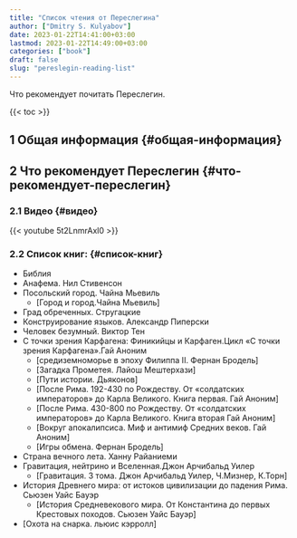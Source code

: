 ```yaml
---
title: "Список чтения от Переслегина"
author: ["Dmitry S. Kulyabov"]
date: 2023-01-22T14:41:00+03:00
lastmod: 2023-01-22T14:49:00+03:00
categories: ["book"]
draft: false
slug: "pereslegin-reading-list"
---
```


Что рекомендует почитать Переслегин.

<!--more-->

{{< toc >}}


## <span class="section-num">1</span> Общая информация {#общая-информация}


## <span class="section-num">2</span> Что рекомендует Переслегин {#что-рекомендует-переслегин}


### <span class="section-num">2.1</span> Видео {#видео}

{{< youtube 5t2LnmrAxl0 >}}


### <span class="section-num">2.2</span> Список книг: {#список-книг}

-   Библия
-   Анафема. Нил Стивенсон
-   Посольский город. Чайна Мьевиль
    -   [Город и город.Чайна Мьевиль]
-   Град обреченных. Стругацкие
-   Конструирование языков. Александр Пиперски
-   Человек безумный. Виктор Тен
-   С точки зрения Карфагена: Финикийцы и Карфаген.Цикл «С точки зрения Карфагена».Гай Аноним
    -   [средиземноморье в эпоху Филиппа II. Фернан Бродель]
    -   [Загадка Прометея. Лайош Мештерхази]
    -   [Пути истории. Дьяконов]
    -   [После Рима. 192-430 по Рождеству. От «солдатских императоров» до Карла Великого. Книга первая. Гай Аноним]
    -   [После Рима. 430-800 по Рождеству. От «солдатских императоров» до Карла Великого. Книга вторая Гай Аноним]
    -   [Вокруг апокалипсиса. Миф и антимиф Средних веков. Гай Аноним]
    -   [Игры обмена. Фернан Бродель]
-   Страна вечного лета. Ханну Райаниеми
-   Гравитация, нейтрино и Вселенная.Джон Арчибальд Уилер
    -   [Гравитация. 3 тома. Джон Арчибальд Уилер, Ч.Мизнер, К.Торн]
-   История Древнего мира: от истоков цивилизации до падения Рима. Сьюзен Уайс Бауэр
    -   [История Средневекового мира. От Константина до первых Крестовых походов. Сьюзен Уайс Бауэр]
-   [Охота на снарка. льюис кэрролл]
